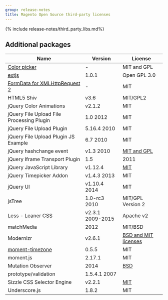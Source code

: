 ```yaml
---
group: release-notes
title: Magento Open Source third-party licenses
---
```


<!-- The 'packages' variable contains the 'packages' node of the '_data/codebase/v2_3/open-source/composer_lock.json' file
{% assign packages = site.data.codebase.v2_3.open-source.composer_lock.packages %} -->

<!-- The 'packages-dev' variable contains the 'packages-dev' node of the '_data/codebase/v2_3/open-source/composer_lock.json' file
{% assign packages-dev = site.data.codebase.v2_3.open-source.composer_lock.packages-dev %} -->

<!-- The 'packages-dev' variable contains the 'packages-dev' node of the '_data/codebase/v2_3/open-source/composer_lock.json' file
{% assign edition = site.data.var.ce %} -->

{% include release-notes/third_party_libs.md%}

## Additional packages

|Name | Version | License |
|--- | --- | --- |
|[Color picker](https://www.eyecon.ro) | - | MIT and GPL|
|[extjs](https://www.sencha.com/) | 1.0.1| Open GPL 3.0 |
|[FormData for XMLHttpRequest 2](https://gist.github.com/Rob--W/8b5adedd84c0d36aba64) |-| MIT|
|HTML5 Shiv | v3.6 | MIT/GPL2|
|jQuery Color Animations | v2.1.2 | MIT|
|jQuery File Upload File Processing Plugin | 1.0 2012 | MIT|
|jQuery File Upload Plugin | 5.16.4 2010 | MIT|
|jQuery File Upload Plugin JS Example | 6.7 2010 | MIT|
|jQuery hashchange event | v1.3 2010 | [MIT and GPL](http://benalman.com/about/license/)|
|jQuery Iframe Transport Plugin | 1.5| 2011|
|jQuery JavaScript Library | v1.12.4 | [MIT](http://jquery.org/license)|
|jQuery Timepicker Addon | v1.4.3 2013 | MIT|
|jQuery UI | v1.10.4 2014 |  MIT|
|jsTree | 1.0-rc3 2010 | MIT/GPL Version 2|
|Less - Leaner CSS | v2.3.1 2009-2015 | Apache v2|
|matchMedia | 2012 | MIT/BSD|
|Modernizr | v2.6.1 | [BSD and MIT licenses](https://www.modernizr.com/license/)|
|[moment-timezone](https://github.com/moment/moment-timezone) |  0.5.5 | MIT |
|moment.js | 2.17.1 | MIT|
|Mutation Observer | 2014 | [BSD](http://polymer.github.io/LICENSE.txt)|
|prototype/validation | 1.5.4.1 2007 |
|Sizzle CSS Selector Engine | v2.2.1 | [MIT](http://jquery.org/license)|
|Underscore.js | 1.8.2 | MIT|